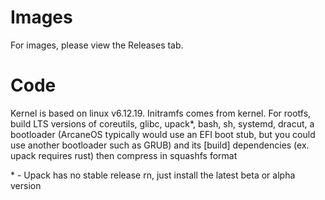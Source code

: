 # Images
For images, please view the Releases tab.
# Code
Kernel is based on linux v6.12.19. Initramfs comes from kernel.
For rootfs, build LTS versions of coreutils, glibc, upack*, bash, sh, systemd, dracut, a bootloader (ArcaneOS typically would use an EFI boot stub, but you could use another bootloader such as GRUB) and its [build] dependencies (ex. upack requires rust) then compress in squashfs format

<nohtml>*</nohtml> - Upack has no stable release rn, just install the latest beta or alpha version
